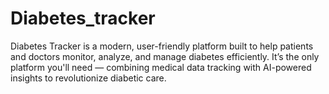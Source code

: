 # Diabetes_tracker
Diabetes Tracker is a modern, user-friendly platform built to help patients and doctors monitor, analyze, and manage diabetes efficiently. It’s the only platform you'll need — combining medical data tracking with AI-powered insights to revolutionize diabetic care.
